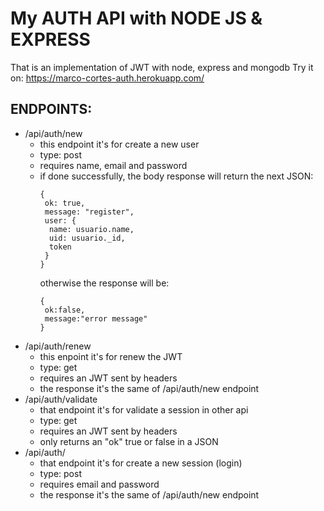 # My AUTH API with NODE JS & EXPRESS
That is an implementation of JWT with node, express and mongodb
Try it on: https://marco-cortes-auth.herokuapp.com/
## ENDPOINTS:

- /api/auth/new
  * this endpoint it's for create a new user
  * type: post
  * requires name, email and password
  * if done successfully, the body response will return the next JSON:
    ~~~
    {
     ok: true,
     message: "register",
     user: {
      name: usuario.name,
      uid: usuario._id,
      token
     }
    }
    ~~~
    otherwise the response will be:
    ~~~
    {
     ok:false,
     message:"error message"
    }
    ~~~
- /api/auth/renew
  * this enpoint it's for renew the JWT
  * type: get
  * requires an JWT sent by headers
  * the response it's the same of /api/auth/new endpoint
- /api/auth/validate
  * that endpoint it's for validate a session in other api
  * type: get
  * requires an JWT sent by headers
  * only returns an "ok" true or false in a JSON
- /api/auth/
  * that endpoint it's for create a new session (login)
  * type: post
  * requires email and password
  * the response it's the same of /api/auth/new endpoint

